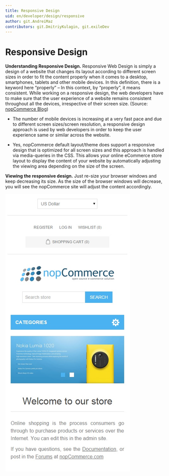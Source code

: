 ```yaml
---
title: Responsive Design
uid: en/developer/design/responsive
author: git.AndreiMaz
contributors: git.DmitriyKulagin, git.exileDev
---
```


# Responsive Design

**Understanding Responsive Design.** Responsive Web Design is simply a design of a website that changes its layout according to different screen sizes in order to fit the content properly when it comes to a desktop, smartphones, tablets and other mobile devices. In this definition, there is a keyword here “properly” – In this context, by “properly”, it means consistent. While working on a responsive design, the web developers have to make sure that the user experience of a website remains consistent throughout all the devices, irrespective of their screen size. (Source: [nopCommerce Blog](https://www.nopcommerce.com/why-a-responsive-design-should-be-a-priority-for-your-business-website))

* The number of mobile devices is increasing at a very fast pace and due to different screen sizes/screen resolution, a responsive design approach is used by web developers in order to keep the user experience same or similar across the website.

* Yes, nopCommerce default layout/theme does support a responsive design that is optimized for all screen sizes and this approach is handled via media-queries in the CSS. This allows your online eCommerce store layout to display the content of your website by automatically adjusting the viewing area depending on the size of the screen.

**Viewing the responsive design.** Just re-size your browser windows and keep decreasing its size. As the size of the browser windows will decrease, you will see the nopCommerce site will adjust the content accordingly.

![responsive](_static/responsive/Responsive.jpg)
